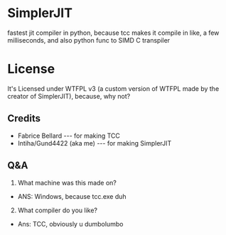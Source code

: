 # SimplerJIT
fastest jit compiler in python, because tcc makes it compile in like, a few milliseconds, and also python func to SIMD C transpiler
# License
It's Licensed under WTFPL v3 (a custom version of WTFPL made by the creator of SimplerJIT), because, why not?
## Credits
- Fabrice Bellard --- for making TCC
- Intiha/Gund4422 (aka me) --- for making SimplerJIT
## Q&A
1. What machine was this made on?
- ANS: Windows, because tcc.exe duh
2. What compiler do you like?
- Ans: TCC, obviously u dumbolumbo
